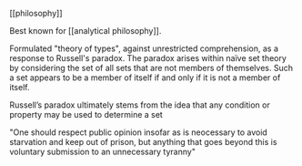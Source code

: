 [[philosophy]]

Best known for [[analytical philosophy]].

Formulated  "theory of types", against unrestricted comprehension, as a response to Russell's paradox. The paradox arises within naïve set theory by considering the set of all sets that are not members of themselves. Such a set appears to be a member of itself if and only if it is not a member of itself. 

Russell’s paradox ultimately stems from the idea that any condition or property may be used to determine a set

"One should respect public opinion insofar as is neocessary to avoid starvation and keep out of prison, but anything that goes beyond this is voluntary submission to an unnecessary tyranny"




